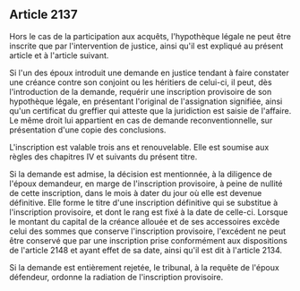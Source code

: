 Article 2137
----
Hors le cas de la participation aux acquêts, l'hypothèque légale ne peut être
inscrite que par l'intervention de justice, ainsi qu'il est expliqué au présent
article et à l'article suivant.

Si l'un des époux introduit une demande en justice tendant à faire constater une
créance contre son conjoint ou les héritiers de celui-ci, il peut, dès
l'introduction de la demande, requérir une inscription provisoire de son
hypothèque légale, en présentant l'original de l'assignation signifiée, ainsi
qu'un certificat du greffier qui atteste que la juridiction est saisie de
l'affaire. Le même droit lui appartient en cas de demande reconventionnelle, sur
présentation d'une copie des conclusions.

L'inscription est valable trois ans et renouvelable. Elle est soumise aux règles
des chapitres IV et suivants du présent titre.

Si la demande est admise, la décision est mentionnée, à la diligence de l'époux
demandeur, en marge de l'inscription provisoire, à peine de nullité de cette
inscription, dans le mois à dater du jour où elle est devenue définitive. Elle
forme le titre d'une inscription définitive qui se substitue à l'inscription
provisoire, et dont le rang est fixé à la date de celle-ci. Lorsque le montant
du capital de la créance allouée et de ses accessoires excède celui des sommes
que conserve l'inscription provisoire, l'excédent ne peut être conservé que par
une inscription prise conformément aux dispositions de l'article 2148 et ayant
effet de sa date, ainsi qu'il est dit à l'article 2134.

Si la demande est entièrement rejetée, le tribunal, à la requête de l'époux
défendeur, ordonne la radiation de l'inscription provisoire.
